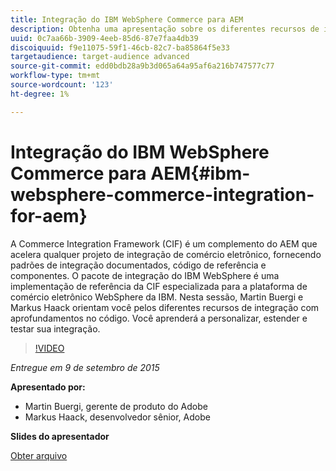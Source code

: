 ```yaml
---
title: Integração do IBM WebSphere Commerce para AEM
description: Obtenha uma apresentação sobre os diferentes recursos de integração com aprofundamentos do código. Saiba como personalizar, estender e testar a integração.
uuid: 0c7aa66b-3909-4eeb-85d6-87e7faa4db39
discoiquuid: f9e11075-59f1-46cb-82c7-ba85864f5e33
targetaudience: target-audience advanced
source-git-commit: edd0bdb28a9b3d065a64a95af6a216b747577c77
workflow-type: tm+mt
source-wordcount: '123'
ht-degree: 1%

---
```


# Integração do IBM WebSphere Commerce para AEM{#ibm-websphere-commerce-integration-for-aem}

A Commerce Integration Framework (CIF) é um complemento do AEM que acelera qualquer projeto de integração de comércio eletrônico, fornecendo padrões de integração documentados, código de referência e componentes. O pacote de integração do IBM WebSphere é uma implementação de referência da CIF especializada para a plataforma de comércio eletrônico WebSphere da IBM. Nesta sessão, Martin Buergi e Markus Haack orientam você pelos diferentes recursos de integração com aprofundamentos no código. Você aprenderá a personalizar, estender e testar sua integração.

>[!VIDEO](https://video.tv.adobe.com/v/19375/?quality=9)

*Entregue em 9 de setembro de 2015*

**Apresentado por:**

* Martin Buergi, gerente de produto do Adobe
* Markus Haack, desenvolvedor sênior, Adobe

**Slides do apresentador**

[Obter arquivo](assets/150909-aem-gems-ibm-websphere-commerce-integration.pdf)
<!--
[Get back to the Overview](https://helpx.adobe.com/experience-manager/kt/eseminars/gems/aem-index.html)
-->
